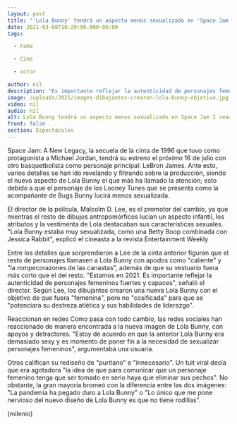 ```yaml
---
layout: post
title: "'Lola Bunny' tendrá un aspecto menos sexualizado en 'Space Jam 2'; reaccionan en redes"
date: 2021-03-08T18:29:00.000-06:00
tags:

  - Fama

  - Cine

  - actor

author: nil
description: "Es importante reflejar la autenticidad de personajes femeninos fuertes y capaces, señaló el director de esta secuela que tendrá a LeBron James como protagonista. "
image: /uploads/2021/images-dibujantes-crearon-lola-bunny-objetivo.jpg
video: nil
audio: nil
alt: Lola Bunny tendrá un aspecto menos sexualizado en Space Jam 2 reaccionan en redes
front: false
section: Espectáculos
---
```


 Space Jam: A New Legacy, la secuela de la cinta de 1996 que tuvo como protagonista a Michael Jordan, tendrá su estreno el próximo 16 de julio con otro basquetbolista como personaje principal: LeBron James.  Ante esto, varios detalles se han ido revelando y filtrando sobre la producción, siendo el nuevo aspecto de Lola Bunny el que más ha llamado la atención; esto debido a que el personaje de los Looney Tunes que se presenta como la acompañante de Bugs Bunny lucirá menos sexualizada.

El director de la película, Malcolm D. Lee, es el promotor del cambio, ya que mientras el resto de dibujos antropomórficos lucían un aspecto infantil, los atributos y la vestimenta de Lola destacaban sus características sexuales. "Lola Bunny estaba muy sexualizada, como una Betty Boop combinada con Jessica Rabbit", explicó el cineasta a la revista Entertainment Weekly

Entre los detalles que sorprendieron a Lee de la cinta anterior figuran que el resto de personajes llamasen a Lola Bunny con apodos como "caliente" y "la rompecorazones de las canastas", además de que su vestuario fuera más corto que el del resto. "Estamos en 2021. Es importante reflejar la autenticidad de personajes femeninos fuertes y capaces", señaló el director. Según Lee, los dibujantes crearon una nueva Lola Bunny con el objetivo de que fuera "femenina", pero no "cosificada" para que se "potenciara su destreza atlética y sus habilidades de liderazgo".

Reaccionan en redes Como pasa con todo cambio, las redes sociales han reaccionado de manera encontrada a la nueva imagen de Lola Bunny, con apoyos y detractores. "Estoy de acuerdo en que la anterior Lola Bunny era demasiado sexy y es momento de poner fin a la necesidad de sexualizar personajes femeninos", argumentaba una usuaria.

Otros califican su rediseño de "puritano" e "innecesario". Un tuit viral decía que era agotadora "la idea de que para comunicar que un personaje femenino tenga que ser tomado en serio haya que eliminar sus pechos". No obstante, la gran mayoría bromeó con la diferencia entre las dos imágenes: "La pandemia ha pegado duro a Lola Bunny" o "Lo único que me pone nervioso del nuevo diseño de Lola Bunny es que no tiene rodillas".

(milenio)